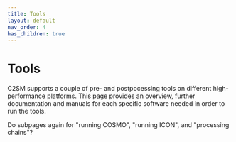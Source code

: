 ```yaml
---
title: Tools
layout: default
nav_order: 4
has_children: true
---
```


# Tools

C2SM supports a couple of pre- and postpocessing tools on different high-performance platforms. This page provides an overview, further documentation and manuals for each specific software needed in order to run the tools.

Do subpages again for "running COSMO", "running ICON", and "processing chains"?

